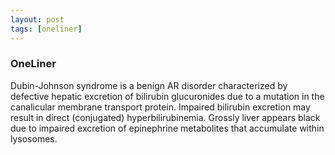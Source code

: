 ```yaml
---
layout: post
tags: [oneliner]
---
```



### OneLiner

Dubin-Johnson syndrome is a benign AR disorder characterized by defective hepatic excretion of bilirubin glucuronides due to a mutation in the canalicular membrane transport protein. Impaired bilirubin excretion may result in direct (conjugated) hyperbilirubinemia. Grossly liver appears black due to impaired excretion of epinephrine metabolites that accumulate within lysosomes.

